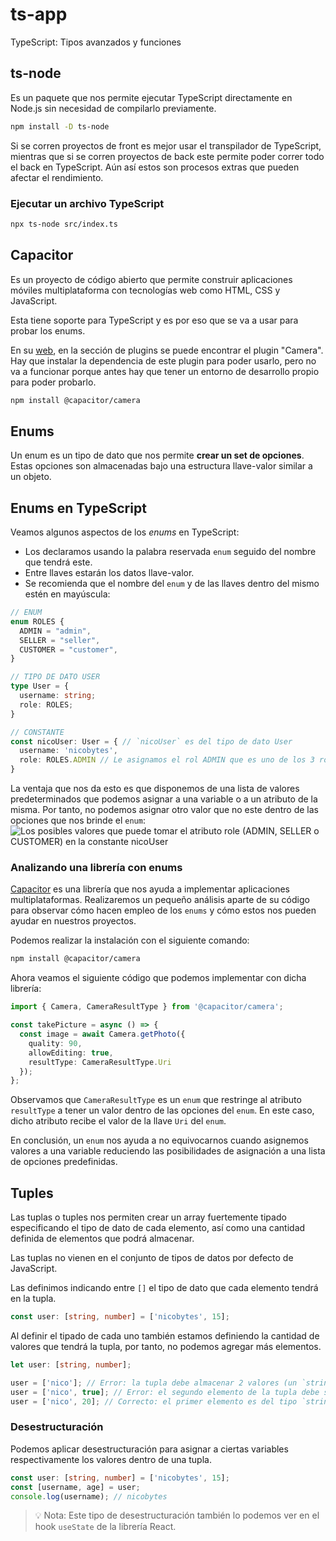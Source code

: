# ts-app

TypeScript: Tipos avanzados y funciones

## ts-node

Es un paquete que nos permite ejecutar TypeScript directamente en Node.js sin necesidad de compilarlo previamente.

```bash
npm install -D ts-node
```

Si se corren proyectos de front es mejor usar el transpilador de TypeScript, mientras que si se corren proyectos de back este permite poder correr todo el back en TypeScript. Aún así estos son procesos extras que pueden afectar el rendimiento.

### Ejecutar un archivo TypeScript

```bash
npx ts-node src/index.ts
```

## Capacitor

Es un proyecto de código abierto que permite construir aplicaciones móviles multiplataforma con tecnologías web como HTML, CSS y JavaScript.

Esta tiene soporte para TypeScript y es por eso que se va a usar para probar los enums.

En su [web](https://capacitorjs.com/), en la sección de plugins se puede encontrar el plugin "Camera". Hay que instalar la dependencia de este plugin para poder usarlo, pero no va a funcionar porque antes hay que tener un entorno de desarrollo propio para poder probarlo.

```bash
npm install @capacitor/camera
```

## Enums

Un enum es un tipo de dato que nos permite **crear un set de opciones**. Estas opciones son almacenadas bajo una estructura llave-valor similar a un objeto.

## Enums en TypeScript

Veamos algunos aspectos de los _enums_ en TypeScript:

- Los declaramos usando la palabra reservada `enum` seguido del nombre que tendrá este.
- Entre llaves estarán los datos llave-valor.
- Se recomienda que el nombre del `enum` y de las llaves dentro del mismo estén en mayúscula:

```typescript
// ENUM
enum ROLES {
  ADMIN = "admin",
  SELLER = "seller",
  CUSTOMER = "customer",
}

// TIPO DE DATO USER
type User = {
  username: string;
  role: ROLES;
}

// CONSTANTE
const nicoUser: User = { // `nicoUser` es del tipo de dato User
  username: 'nicobytes',
  role: ROLES.ADMIN // Le asignamos el rol ADMIN que es uno de los 3 roles disponibles
}
```

La ventaja que nos da esto es que disponemos de una lista de valores predeterminados que podemos asignar a una variable o a un atributo de la misma. Por tanto, no podemos asignar otro valor que no este dentro de las opciones que nos brinde el `enum`:  
![Los posibles valores que puede tomar el atributo role (ADMIN, SELLER o CUSTOMER) en la constante nicoUser](https://static.platzi.com/media/articlases/Images/06-los-posibles-valores-que-puede-tomar-el-atributo-role-en-la-constante-nicouser-curso-de-typescript-tipos-avanzados-y-funciones.png)

### Analizando una librería con enums

[Capacitor](https://capacitorjs.com/) es una librería que nos ayuda a implementar aplicaciones multiplataformas. Realizaremos un pequeño análisis aparte de su código para observar cómo hacen empleo de los `enums` y cómo estos nos pueden ayudar en nuestros proyectos.

Podemos realizar la instalación con el siguiente comando:

```bash
npm install @capacitor/camera
```

Ahora veamos el siguiente código que podemos implementar con dicha librería:

```typescript
import { Camera, CameraResultType } from '@capacitor/camera';

const takePicture = async () => {
  const image = await Camera.getPhoto({
    quality: 90,
    allowEditing: true,
    resultType: CameraResultType.Uri
  });
};
```

Observamos que `CameraResultType` es un `enum` que restringe al atributo `resultType` a tener un valor dentro de las opciones del `enum`. En este caso, dicho atributo recibe el valor de la llave `Uri` del `enum`.

En conclusión, un `enum` nos ayuda a no equivocarnos cuando asignemos valores a una variable reduciendo las posibilidades de asignación a una lista de opciones predefinidas.

## Tuples

Las tuplas o tuples nos permiten crear un array fuertemente tipado especificando el tipo de dato de cada elemento, así como una cantidad definida de elementos que podrá almacenar.

Las tuplas no vienen en el conjunto de tipos de datos por defecto de JavaScript.

Las definimos indicando entre `[]` el tipo de dato que cada elemento tendrá en la tupla.

```typescript
const user: [string, number] = ['nicobytes', 15];
```

Al definir el tipado de cada uno también estamos definiendo la cantidad de valores que tendrá la tupla, por tanto, no podemos agregar más elementos.

```typescript
let user: [string, number];

user = ['nico']; // Error: la tupla debe almacenar 2 valores (un `string` y un `number`)
user = ['nico', true]; // Error: el segundo elemento de la tupla debe ser del tipo `number`
user = ['nico', 20]; // Correcto: el primer elemento es del tipo `string` y el segundo de tipo `number`
```

### Desestructuración

Podemos aplicar desestructuración para asignar a ciertas variables respectivamente los valores dentro de una tupla.

```typescript
const user: [string, number] = ['nicobytes', 15];
const [username, age] = user;
console.log(username); // nicobytes
```

> 💡 Nota: Este tipo de desestructuración también lo podemos ver en el hook `useState` de la librería React.
